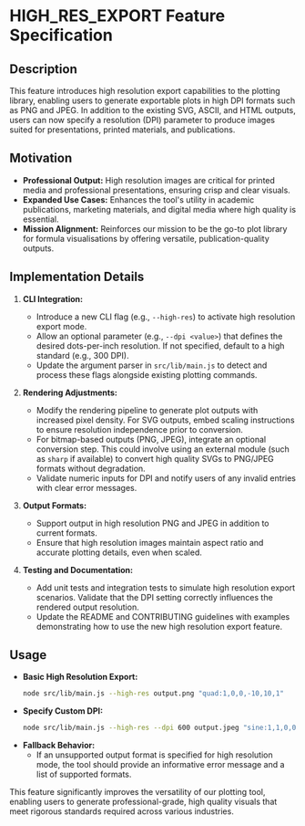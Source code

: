 # HIGH_RES_EXPORT Feature Specification

## Description
This feature introduces high resolution export capabilities to the plotting library, enabling users to generate exportable plots in high DPI formats such as PNG and JPEG. In addition to the existing SVG, ASCII, and HTML outputs, users can now specify a resolution (DPI) parameter to produce images suited for presentations, printed materials, and publications.

## Motivation
- **Professional Output:** High resolution images are critical for printed media and professional presentations, ensuring crisp and clear visuals.
- **Expanded Use Cases:** Enhances the tool's utility in academic publications, marketing materials, and digital media where high quality is essential.
- **Mission Alignment:** Reinforces our mission to be the go-to plot library for formula visualisations by offering versatile, publication-quality outputs.

## Implementation Details
1. **CLI Integration:**
   - Introduce a new CLI flag (e.g., `--high-res`) to activate high resolution export mode.
   - Allow an optional parameter (e.g., `--dpi <value>`) that defines the desired dots-per-inch resolution. If not specified, default to a high standard (e.g., 300 DPI).
   - Update the argument parser in `src/lib/main.js` to detect and process these flags alongside existing plotting commands.

2. **Rendering Adjustments:**
   - Modify the rendering pipeline to generate plot outputs with increased pixel density. For SVG outputs, embed scaling instructions to ensure resolution independence prior to conversion.
   - For bitmap-based outputs (PNG, JPEG), integrate an optional conversion step. This could involve using an external module (such as `sharp` if available) to convert high quality SVGs to PNG/JPEG formats without degradation.
   - Validate numeric inputs for DPI and notify users of any invalid entries with clear error messages.

3. **Output Formats:**
   - Support output in high resolution PNG and JPEG in addition to current formats.
   - Ensure that high resolution images maintain aspect ratio and accurate plotting details, even when scaled.

4. **Testing and Documentation:**
   - Add unit tests and integration tests to simulate high resolution export scenarios. Validate that the DPI setting correctly influences the rendered output resolution.
   - Update the README and CONTRIBUTING guidelines with examples demonstrating how to use the new high resolution export feature.

## Usage
- **Basic High Resolution Export:**
  ```bash
  node src/lib/main.js --high-res output.png "quad:1,0,0,-10,10,1"
  ```
- **Specify Custom DPI:**
  ```bash
  node src/lib/main.js --high-res --dpi 600 output.jpeg "sine:1,1,0,0,360,30"
  ```
- **Fallback Behavior:**
  - If an unsupported output format is specified for high resolution mode, the tool should provide an informative error message and a list of supported formats.

This feature significantly improves the versatility of our plotting tool, enabling users to generate professional-grade, high quality visuals that meet rigorous standards required across various industries.